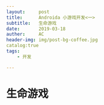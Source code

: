 ```yaml
---
layout:     post
title:      Androida 小游戏开发<一>
subtitle:   生命游戏
date:	    2019-03-18
auther:	    AC
header-img: img/post-bg-coffee.jpg
catalog:true
tags:
    - 开发

---
```


# 生命游戏

